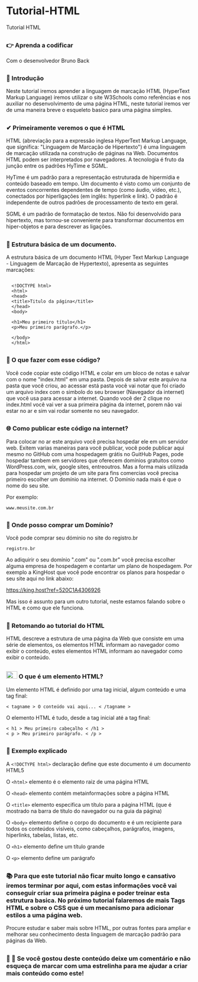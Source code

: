 # Tutorial-HTML
Tutorial HTML

##

### 👉 Aprenda a codificar

Com o desenvolvedor Bruno Back
##
### 💬 Introdução
Neste tutorial iremos aprender a linguagem de marcação HTML (HyperText Markup Language) iremos utilizar o site W3Schools como referências e nos auxiliar no desenvolvimento de uma página HTML, neste tutorial iremos ver de uma maneira breve o esqueleto basico para uma página simples.
##
### ✔ Primeiramente veremos o que é HTML

HTML (abreviação para a expressão inglesa HyperText Markup Language, que significa: "Linguagem de Marcação de Hipertexto") é uma linguagem de marcação utilizada na construção de páginas na Web. Documentos HTML podem ser interpretados por navegadores. A tecnologia é fruto da junção entre os padrões HyTime e SGML.

HyTime é um padrão para a representação estruturada de hipermídia e conteúdo baseado em tempo. Um documento é visto como um conjunto de eventos concorrentes dependentes de tempo (como áudio, vídeo, etc.), conectados por hiperligações (em inglês: hyperlink e link). O padrão é independente de outros padrões de processamento de texto em geral.

SGML é um padrão de formatação de textos. Não foi desenvolvido para hipertexto, mas tornou-se conveniente para transformar documentos em hiper-objetos e para descrever as ligações.
##
### 📝 Estrutura básica de um documento.
A estrutura básica de um documento HTML (Hyper Text Markup Language - Linguagem de Marcação de Hypertexto), apresenta as seguintes marcações:

```

  <!DOCTYPE html>
  <html>
  <head>
  <title>Titulo da página</title>
  </head>
  <body>

  <h1>Meu primeiro título</h1>
  <p>Meu primeiro parágrafo.</p>

  </body>
  </html> 
```
##
### 📁 O que fazer com esse código?
Você code copiar este código HTML e colar em um bloco de notas e salvar com o nome "index.html" em uma pasta.
Depois de salvar este arquivo na pasta que você criou, ao acessar está pasta você vai notar que foi criado um arquivo index com o simbolo do seu browser (Navegador da internet) que você usa para acessar a internet.
Quando você der 2 clique no index.html você vai ver a sua primeira página da internet, porem não vai estar no ar e sim vai rodar somente no seu navegador.
##
### 🌐 Como publicar este código na internet?
Para colocar no ar este arquivo você precisa hospedar ele em um servidor web. Exitem varias maneiras para você publicar, você pode publicar aqui mesmo no GitHub com uma hospedagem grátis no GuitHub Pages, pode hospedar tambem em servidores que oferecem domínios gratuitos como WordPress.com, wix, google sites, entreoutros. Mas a forma mais utilizada para hospedar um projeto de um site para fins comercias você precisa primeiro escolher um domínio na internet.
O Domínio nada mais é que o nome do seu site.

Por exemplo:

``` www.meusite.com.br ```
##
### 💬 Onde posso comprar um Domínio?
Você pode comprar seu dóminio no site do registro.br

``` registro.br ```

Ao adiquirir o seu domínio ".com" ou ".com.br" você precisa escolher alguma empresa de hospedagem e contartar um plano de hospedagem. Por exemplo a KingHost que você pode encontrar os planos para hospedar o seu site aqui no link abaixo:

 https://king.host?ref=520C1A4306926

Mas isso é assunto para um outro tutorial, neste estamos falando sobre o HTML e como que ele funciona.
##
### 💫 Retomando ao tutorial do HTML 

HTML descreve a estrutura de uma página da Web que consiste em uma série de elementos, os elementos HTML informam ao navegador como exibir o conteúdo, estes elementos HTML informam ao navegador como exibir o conteúdo.
##
### <img height="20" width="30" src="https://cdn.jsdelivr.net/gh/devicons/devicon/icons/html5/html5-original-wordmark.svg" /> O que é um elemento HTML?
Um elemento HTML é definido por uma tag inicial, algum conteúdo e uma tag final:

``` < tagname > O conteúdo vai aqui... < /tagname > ```

O elemento HTML é tudo, desde a tag inicial até a tag final:

```
< h1 > Meu primeiro cabeçalho < /h1 >
< p > Meu primeiro parágrafo. < /p >
```
##
### 📍 Exemplo explicado

A ``` <!DOCTYPE html> ``` declaração define que este documento é um documento HTML5

O ``` <html> ``` elemento é o elemento raiz de uma página HTML

O ``` <head> ``` elemento contém metainformações sobre a página HTML

O ``` <title> ``` elemento especifica um título para a página HTML (que é mostrado na barra de título do navegador ou na guia da página)

O ``` <body> ``` elemento define o corpo do documento e é um recipiente para todos os conteúdos visíveis, como cabeçalhos, parágrafos, imagens, hiperlinks, tabelas, listas, etc.

O ``` <h1> ``` elemento define um título grande

O ``` <p> ``` elemento define um parágrafo

##

### 📚 Para que este tutorial não ficar muito longo e cansativo iremos terminar por aqui, com estas informações você vai conseguir criar sua primeira página e poder treinar esta estrutura basica. No próximo tutorial falaremos de mais Tags HTML e sobre o CSS que é um mecanismo para adicionar estilos a uma página web. 
Procure estudar e saber mais sobre HTML, por outras fontes para ampliar e melhorar seu conhecimento desta linguagem de marcação padrão para páginas da Web.
##
### 💬 🌟 Se você gostou deste conteúdo deixe um comentário e não esqueça de marcar com uma estrelinha para me ajudar a criar mais conteúdo como este!
## 
